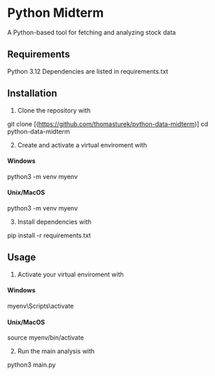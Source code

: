 # Python Midterm

A Python-based tool for fetching and analyzing stock data



## Requirements

Python 3.12
Dependencies are listed in requirements.txt

## Installation

1. Clone the repository with

git clone [(https://github.com/thomasturek/python-data-midterm)]
cd python-data-midterm

2. Create and activate a virtual enviroment with

#### Windows
python3 -m venv myenv

#### Unix/MacOS
python3 -m venv myenv

3. Install dependencies with

pip install -r requirements.txt

## Usage

1. Activate your virtual enviroment with

#### Windows
myenv\Scripts\activate

#### Unix/MacOS
source myenv/bin/activate

2. Run the main analysis with

python3 main.py